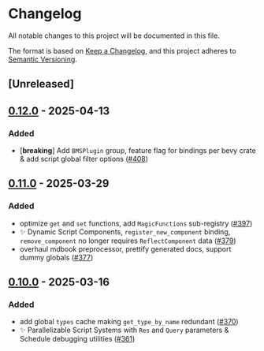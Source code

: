 # Changelog

All notable changes to this project will be documented in this file.

The format is based on [Keep a Changelog](https://keepachangelog.com/en/1.0.0/),
and this project adheres to [Semantic Versioning](https://semver.org/spec/v2.0.0.html).

## [Unreleased]

## [0.12.0](https://github.com/kainosaur/bevy_mod_scripting/compare/bevy_mod_scripting_functions-v0.11.1...bevy_mod_scripting_functions-v0.12.0) - 2025-04-13

### Added

- [**breaking**] Add `BMSPlugin` group, feature flag for bindings per bevy crate & add script global filter options ([#408](https://github.com/kainosaur/bevy_mod_scripting/pull/408))

## [0.11.0](https://github.com/makspll/bevy_mod_scripting/compare/bevy_mod_scripting_functions-v0.10.0...bevy_mod_scripting_functions-v0.11.0) - 2025-03-29

### Added

- optimize `get` and `set` functions, add `MagicFunctions` sub-registry ([#397](https://github.com/makspll/bevy_mod_scripting/pull/397))
- :sparkles: Dynamic Script Components, `register_new_component` binding, `remove_component` no longer requires `ReflectComponent` data ([#379](https://github.com/makspll/bevy_mod_scripting/pull/379))
- overhaul mdbook preprocessor, prettify generated docs, support dummy globals ([#377](https://github.com/makspll/bevy_mod_scripting/pull/377))

## [0.10.0](https://github.com/makspll/bevy_mod_scripting/compare/bevy_mod_scripting_functions-v0.9.11...bevy_mod_scripting_functions-v0.10.0) - 2025-03-16

### Added

- add global `types` cache making `get_type_by_name` redundant ([#370](https://github.com/makspll/bevy_mod_scripting/pull/370))
- :sparkles: Parallelizable Script Systems with `Res` and `Query` parameters & Schedule debugging utilities ([#361](https://github.com/makspll/bevy_mod_scripting/pull/361))
